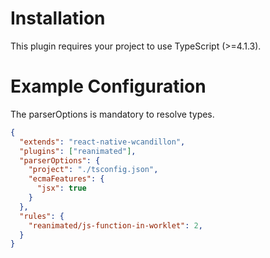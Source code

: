 # Installation

This plugin requires your project to use TypeScript (>=4.1.3).

# Example Configuration

The parserOptions is mandatory to resolve types.

```json
{
  "extends": "react-native-wcandillon",
  "plugins": ["reanimated"],
  "parserOptions": {
    "project": "./tsconfig.json",
    "ecmaFeatures": {
      "jsx": true
    }
  },
  "rules": {
    "reanimated/js-function-in-worklet": 2,
  }
}
```
